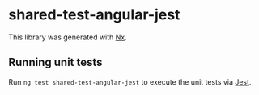 # shared-test-angular-jest

This library was generated with [Nx](https://nx.dev).

## Running unit tests

Run `ng test shared-test-angular-jest` to execute the unit tests via [Jest](https://jestjs.io).
